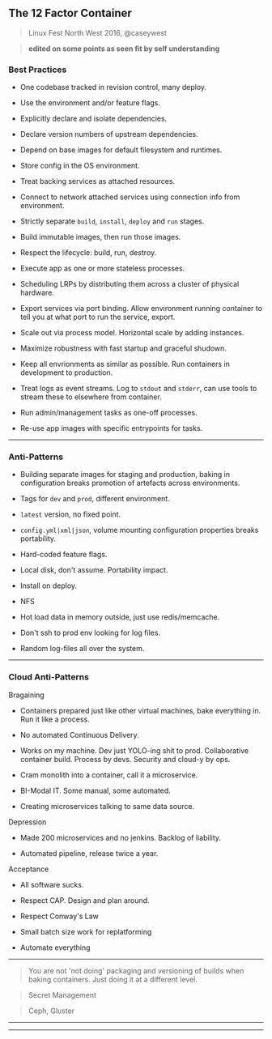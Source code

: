
## The 12 Factor Container
> Linux Fest North West 2016, @caseywest

> **edited on some points as seen fit by self understanding**

### Best Practices

* One codebase tracked in revision control, many deploy.

* Use the environment and/or feature flags.

* Explicitly declare and isolate dependencies.

* Declare version numbers of upstream dependencies.

* Depend on base images for default filesystem and runtimes.

* Store config in the OS environment.

* Treat backing services as attached resources.

* Connect to network attached services using connection info from environment.

* Strictly separate `build`, `install`, `deploy` and `run` stages.

* Build immutable images, then run those images.

* Respect the lifecycle: build, run, destroy.

* Execute app as one or more stateless processes.

* Scheduling LRPs by distributing them across a cluster of physical hardware.

* Export services via port binding. Allow environment running container to tell you at what port to run the service, export.

* Scale out via process model. Horizontal scale by adding instances.

* Maximize robustness with fast startup and graceful shudown.

* Keep all envrionments as similar as possible. Run containers in development to production.

* Treat logs as event streams. Log to `stdout` and `stderr`, can use tools to stream these to elsewhere from container.

* Run admin/management tasks as one-off processes.

* Re-use app images with specific entrypoints for tasks.

---


### Anti-Patterns

* Building separate images for staging and production, baking in configuration breaks promotion of artefacts across environments.

* Tags for `dev` and `prod`, different environment.

* `latest` version, no fixed point.

* `config.yml|xml|json`, volume mounting configuration properties breaks portability.

* Hard-coded feature flags.

* Local disk, don't assume. Portability impact.

* Install on deploy.

* NFS

* Hot load data in memory outside, just use redis/memcache.

* Don't ssh to prod env looking for log files.

* Random log-files all over the system.

---


### Cloud Anti-Patterns

Bragaining

* Containers prepared just like other virtual machines, bake everything in. Run it like a process.

* No automated Continuous Delivery.

* Works on my machine. Dev just YOLO-ing shit to prod. Collaborative container build. Process by devs. Security and cloud-y by ops.

* Cram monolith into a container, call it a microservice.

* BI-Modal IT. Some manual, some automated.

* Creating microservices talking to same data source.


Depression

* Made 200 microservices and no jenkins. Backlog of liability.

* Automated pipeline, release twice a year.


Acceptance

* All software sucks.

* Respect CAP. Design and plan around.

* Respect Conway's Law

* Small batch size work for replatforming

* Automate everything

---

> You are not 'not doing' packaging and versioning of builds when baking containers. Just doing it at a different level.

> Secret Management

> Ceph, Gluster

---
---
